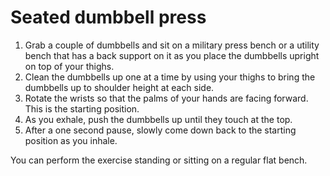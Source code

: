 # Seated dumbbell press

1. Grab a couple of dumbbells and sit on a military press bench or a utility bench that has a back support on it as you place the dumbbells upright on top of your thighs.
2. Clean the dumbbells up one at a time by using your thighs to bring the dumbbells up to shoulder height at each side.
3. Rotate the wrists so that the palms of your hands are facing forward. This is the starting position.
4. As you exhale, push the dumbbells up until they touch at the top.
5. After a one second pause, slowly come down back to the starting position as you inhale.

You can perform the exercise standing or sitting on a regular flat bench.
